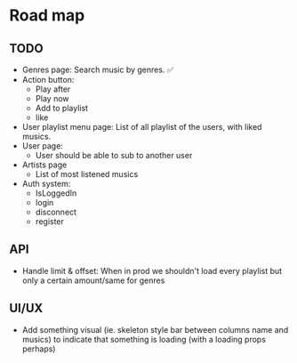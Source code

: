 # Road map

## TODO

- Genres page: Search music by genres. ✅
- Action button:
    - Play after
    - Play now
    - Add to playlist
    - like
- User playlist menu page: List of all playlist of the users, with liked musics.
- User page:
    - User should be able to sub to another user
- Artists page
    - List of most listened musics
- Auth system:
    - IsLoggedIn
    - login
    - disconnect
    - register

## API

- Handle limit & offset: When in prod we shouldn't load every playlist but only a certain amount/same for genres

## UI/UX

- Add something visual (ie. skeleton style bar between columns name and musics) to indicate that something is loading (with a loading props perhaps)